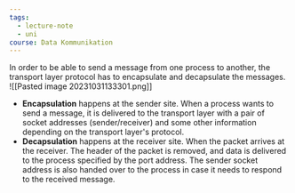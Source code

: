```yaml
---
tags:
  - lecture-note
  - uni
course: Data Kommunikation
---
```

In order to be able to send a message from one process to another, the transport layer protocol has to encapsulate and decapsulate the messages.
![[Pasted image 20231031133301.png]]
* **Encapsulation** happens at the sender site. When a process wants to send a message, it is delivered to the transport layer with a pair of socket addresses (sender/receiver) and some other information depending on the transport layer's protocol.
* **Decapsulation** happens at the receiver site. When the packet arrives at the receiver. The header of the packet is removed, and data is delivered to the process specified by the port address. The sender socket address is also handed over to the process in case it needs to respond to the received message. 

